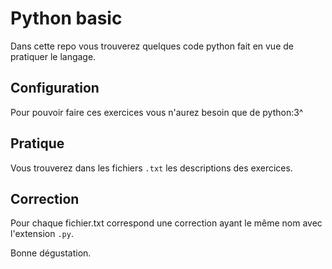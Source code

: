 # Python basic
Dans cette repo vous trouverez quelques code python fait en vue de pratiquer le langage.


## Configuration

Pour pouvoir faire ces exercices vous n'aurez besoin que de python:3^

## Pratique

Vous trouverez dans les fichiers `.txt` les descriptions des exercices.

## Correction

Pour chaque fichier.txt correspond une correction ayant le même nom avec l'extension `.py`.

Bonne dégustation.
